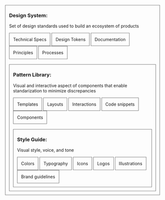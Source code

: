 
<div style="border:solid 1px #666666;padding:0 12px 12px;margin:0;">
  <h3>Design System:</h3>
  <p>Set of design standards used to build an ecosystem of products</p>
  <div style="display:inline-block;border:solid 1px #666666;padding:12px;margin:0;">Technical Specs</div>
  <div style="display:inline-block;border:solid 1px #666666;padding:12px;margin:0;">Design Tokens</div>
  <div style="display:inline-block;border:solid 1px #666666;padding:12px;margin:0;">Documentation</div>
  <div style="display:inline-block;border:solid 1px #666666;padding:12px;margin:0;">Principles</div>
  <div style="display:inline-block;border:solid 1px #666666;padding:12px;margin:0;">Processes</div>
  <br/>
  <br/>
  <div style="border:solid 1px #666666;padding:0 12px 12px;margin:0;">
    <h3>Pattern Library:</h3>
    <p>Visual and interactive aspect of components that enable standarization to minimize discrepancies</p>
    <div style="display:inline-block;border:solid 1px #666666;padding:12px;margin:0;">Templates</div>
    <div style="display:inline-block;border:solid 1px #666666;padding:12px;margin:0;">Layouts</div>
    <div style="display:inline-block;border:solid 1px #666666;padding:12px;margin:0;">Interactions</div>
    <div style="display:inline-block;border:solid 1px #666666;padding:12px;margin:0;">Code snippets</div>
    <div style="display:inline-block;border:solid 1px #666666;padding:12px;margin:0;">Components</div>
    <br/>
    <br/>
    <div style="border:solid 1px #666666;padding:0 12px 12px;margin:0;">
      <h3>Style Guide:</h3>
      <p>Visual style, voice, and tone</p>
      <div style="display:inline-block;border:solid 1px #666666;padding:12px;margin:0;">Colors</div>
      <div style="display:inline-block;border:solid 1px #666666;padding:12px;margin:0;">Typography</div>
      <div style="display:inline-block;border:solid 1px #666666;padding:12px;margin:0;">Icons</div>
      <div style="display:inline-block;border:solid 1px #666666;padding:12px;margin:0;">Logos</div>
      <div style="display:inline-block;border:solid 1px #666666;padding:12px;margin:0;">Illustrations</div>
      <div style="display:inline-block;border:solid 1px #666666;padding:12px;margin:0;">Brand guidelines</div>
    </div>
  </div>
</div>
